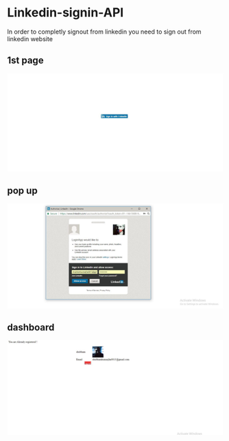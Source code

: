 # Linkedin-signin-API
In order to completly signout from linkedin you need to sign out from linkedin
website
 ## 1st page
![Alt text](1.JPG?raw=true "UI")
## pop up
![Alt text](2.JPG?raw=true "UI")
## dashboard
![Alt text](3.JPG?raw=true "UI")
